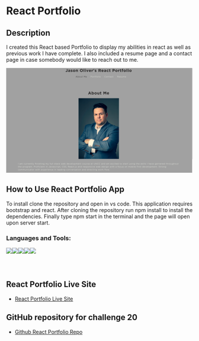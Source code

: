 # React Portfolio

## Description

I created this React based Portfolio to display my abilities in react as well as previous work I have complete. I also included a resume page and a contact page in case somebody would like to reach out to me.

![Screen shot of the React Portfolio Website](./src/assets/images/react-portfolio-screen-shot.png)

## How to Use React Portfolio App

To install clone the repository and open in vs code. This application requires bootstrap and react. After cloning the repository run npm install to install the dependencies. Finally type npm start in the terminal and the page will open upon server start.

### Languages and Tools:

<img align="left" src="https://img.shields.io/badge/React-%2320232a.svg?logo=react&style=flat" />

<img align="left" src="https://img.shields.io/badge/JavaScript-F7DF1E.svg?logo=JavaScript&style=flat&logoColor=white" />

<img align="left" src="https://img.shields.io/badge/-Visual%20Studio%20Code-007ACC.svg?logo=visual-studio-code&style=flat" />

<img align="left" src="https://img.shields.io/badge/CSS-1572B6.svg?logo=CSS3&style=flat&logoColor=white" />

<img align="left" src="https://img.shields.io/badge/Bootstrap-%23563D7C.svg?logo=bootstrap&style=flat&logoColor=white" />

# </br>

## React Portfolio Live Site

-   [React Portfolio Live Site]()

## GitHub repository for challenge 20

-   [Github React Portfolio Repo](https://github.com/joliver521/react-portfolio)
